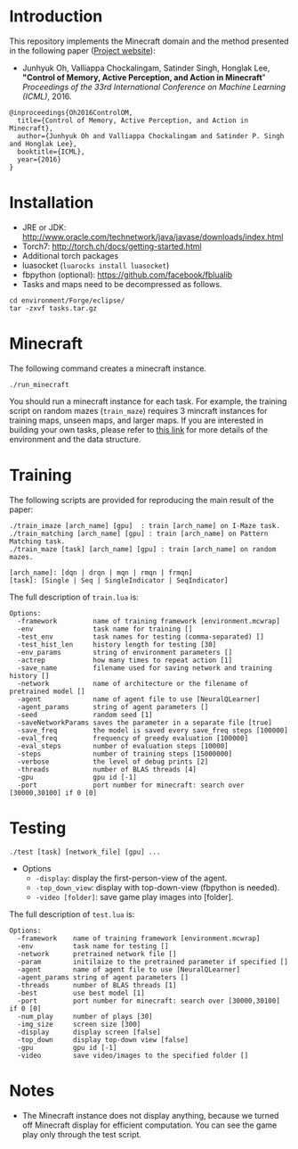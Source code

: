 # Introduction
This repository implements the Minecraft domain and the method presented in the following paper ([Project website](https://sites.google.com/a/umich.edu/junhyuk-oh/icml2016-minecraft)):
  * Junhyuk Oh, Valliappa Chockalingam, Satinder Singh, Honglak Lee, **"Control of Memory, Active Perception, and Action in Minecraft**"
    _Proceedings of the 33rd International Conference on Machine Learning (ICML)_, 2016.

```
@inproceedings{Oh2016ControlOM,
  title={Control of Memory, Active Perception, and Action in Minecraft},
  author={Junhyuk Oh and Valliappa Chockalingam and Satinder P. Singh and Honglak Lee},
  booktitle={ICML},
  year={2016}
}
```

# Installation
 * JRE or JDK: http://www.oracle.com/technetwork/java/javase/downloads/index.html
 * Torch7: http://torch.ch/docs/getting-started.html
 * Additional torch packages
  * luasocket (`luarocks install luasocket`)
  * fbpython (optional): https://github.com/facebook/fblualib
 * Tasks and maps need to be decompressed as follows.

```
cd environment/Forge/eclipse/
tar -zxvf tasks.tar.gz
```

# Minecraft
The following command creates a minecraft instance.
```
./run_minecraft
```
You should run a minecraft instance for each task. For example, the training script on random mazes (`train_maze`) requires 3 mincraft instances for training maps, unseen maps, and larger maps. If you are interested in building your own tasks, please refer to [this link](https://github.com/junhyukoh/icml2016-minecraft/tree/master/environment) for more details of the environment and the data structure.

# Training
The following scripts are provided for reproducing the main result of the paper:
```
./train_imaze [arch_name] [gpu]  : train [arch_name] on I-Maze task.
./train_matching [arch_name] [gpu] : train [arch_name] on Pattern Matching task.
./train_maze [task] [arch_name] [gpu] : train [arch_name] on random mazes.

[arch_name]: [dqn | drqn | mqn | rmqn | frmqn]
[task]: [Single | Seq | SingleIndicator | SeqIndicator]
```

The full description of `train.lua` is:
```
Options:
  -framework         name of training framework [environment.mcwrap]
  -env               task name for training []
  -test_env          task names for testing (comma-separated) []
  -test_hist_len     history length for testing [30]
  -env_params        string of environment parameters []
  -actrep            how many times to repeat action [1]
  -save_name         filename used for saving network and training history []
  -network           name of architecture or the filename of pretrained model []
  -agent             name of agent file to use [NeuralQLearner]
  -agent_params      string of agent parameters []
  -seed              random seed [1]
  -saveNetworkParams saves the parameter in a separate file [true]
  -save_freq         the model is saved every save_freq steps [100000]
  -eval_freq         frequency of greedy evaluation [100000]
  -eval_steps        number of evaluation steps [10000]
  -steps             number of training steps [15000000]
  -verbose           the level of debug prints [2]
  -threads           number of BLAS threads [4]
  -gpu               gpu id [-1]
  -port              port number for minecraft: search over [30000,30100] if 0 [0]
```

# Testing
```
./test [task] [network_file] [gpu] ...
```
  * Options
    * `-display`: display the first-person-view of the agent.
    * `-top_down_view`: display with top-down-view (fbpython is needed).
    * `-video [folder]`: save game play images into [folder].

The full description of `test.lua` is:
```
Options:
  -framework    name of training framework [environment.mcwrap]
  -env          task name for testing []
  -network      pretrained network file []
  -param        initilaize to the pretrained parameter if specified []
  -agent        name of agent file to use [NeuralQLearner]
  -agent_params string of agent parameters []
  -threads      number of BLAS threads [1]
  -best         use best model [1]
  -port         port number for minecraft: search over [30000,30100] if 0 [0]
  -num_play     number of plays [30]
  -img_size     screen size [300]
  -display      display screen [false]
  -top_down     display top-down view [false]
  -gpu          gpu id [-1]
  -video        save video/images to the specified folder []
```
# Notes
* The Minecraft instance does not display anything, because we turned off Minecraft display for efficient computation. You can see the game play only through the test script.
